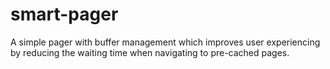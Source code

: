 smart-pager
===========

A simple pager with buffer management which improves user experiencing by reducing the waiting time when navigating to pre-cached pages.
